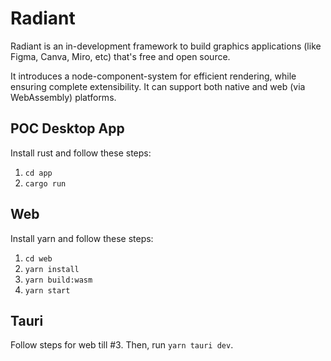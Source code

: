# Radiant

Radiant is an in-development framework to build graphics applications (like Figma, Canva, Miro, etc) that's free and open source. 

It introduces a node-component-system for efficient rendering, while ensuring complete extensibility. It can support both native and web (via WebAssembly) platforms.

## POC Desktop App

Install rust and follow these steps:
1. `cd app`
2. `cargo run`

## Web

Install yarn and follow these steps:
1. `cd web`
2. `yarn install`
3. `yarn build:wasm`
4. `yarn start`

## Tauri

Follow steps for web till #3. Then, run `yarn tauri dev`.
